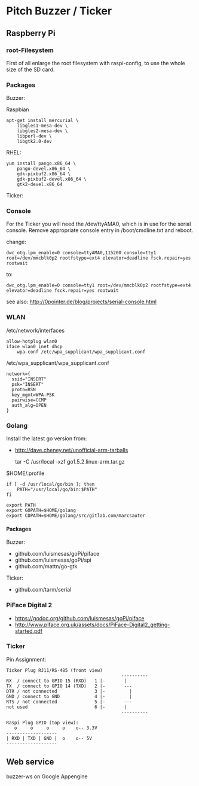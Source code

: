 # Pitch Buzzer / Ticker

## Raspberry Pi

### root-Filesystem
First of all enlarge the root filesystem with raspi-config, to use the whole size of the SD card.

### Packages

Buzzer:

Raspbian

    apt-get install mercurial \
        libgles1-mesa-dev \
        libgles2-mesa-dev \
        libperl-dev \
        libgtk2.0-dev

RHEL:

    yum install pango.x86_64 \
        pango-devel.x86_64 \ 
        gdk-pixbuf2.x86_64 \
        gdk-pixbuf2-devel.x86_64 \
        gtk2-devel.x86_64 


Ticker:

### Console
For the Ticker you will need the /dev/ttyAMA0, which is in use for the serial console. Remove appropriate console entry in /boot/cmdline.txt and reboot.

change:

    dwc_otg.lpm_enable=0 console=ttyAMA0,115200 console=tty1 root=/dev/mmcblk0p2 rootfstype=ext4 elevator=deadline fsck.repair=yes rootwait

to:

    dwc_otg.lpm_enable=0 console=tty1 root=/dev/mmcblk0p2 rootfstype=ext4 elevator=deadline fsck.repair=yes rootwait

see also: http://0pointer.de/blog/projects/serial-console.html

### WLAN

/etc/network/interfaces

    allow-hotplug wlan0
    iface wlan0 inet dhcp
        wpa-conf /etc/wpa_supplicant/wpa_supplicant.conf

/etc/wpa_supplicant/wpa_supplicant.conf

    network={
      ssid="INSERT"
      psk="INSERT"
      proto=RSN
      key_mgmt=WPA-PSK
      pairwise=CCMP
      auth_alg=OPEN
    }

### Golang
Install the latest go version from:
* http://dave.cheney.net/unofficial-arm-tarballs

    tar -C /usr/local -xzf go1.5.2.linux-arm.tar.gz

$HOME/.profile

    if [ -d /usr/local/go/bin ]; then
        PATH="/usr/local/go/bin:$PATH"
    fi

    export PATH
    export GOPATH=$HOME/golang
    export CDPATH=$HOME/golang/src/gitlab.com/marcsauter

#### Packages

Buzzer:
* github.com/luismesas/goPi/piface
* github.com/luismesas/goPi/spi
* github.com/mattn/go-gtk

Ticker:
* github.com/tarm/serial

### PiFace Digital 2
* https://godoc.org/github.com/luismesas/goPi/piface
* http://www.piface.org.uk/assets/docs/PiFace-Digital2_getting-started.pdf

### Ticker
Pin Assignment:

    Ticker Plug RJ11/RS-485 (front view)
                                               ----------
    RX  / connect to GPIO 15 (RXD)   1 |-       |
    TX  / connect to GPIO 14 (TXD)   2 |-       ---
    DTR / not connected              3 |-         |
    GND / connect to GND             4 |-         |
    RTS / not connected              5 |-       ---
    not used                         6 |-       |
                                               ----------

    Raspi Plug GPIO (top view):
       o     o     o     o    o-- 3.3V
    -------------------
    | RXD | TXD | GND |  o    o-- 5V
    -------------------

## Web service
buzzer-ws on Google Appengine
